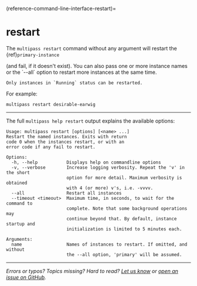 (reference-command-line-interface-restart)=
# restart

The `multipass restart` command without any argument will restart the {ref}`primary-instance`
<!-- [Primary instance]( /t/28469#primary-instance) --> (and fail, if it doesn't exist). You can also pass one or more instance names or the `--all` option to restart more instances at the same time. 

```{note}
Only instances in `Running` status can be restarted.
```

For example:

```{code-block} text
multipass restart desirable-earwig
```

---

The full `multipass help restart` output explains the available options:

```{code-block} text
Usage: multipass restart [options] [<name> ...]
Restart the named instances. Exits with return
code 0 when the instances restart, or with an
error code if any fail to restart.

Options:
  -h, --help           Displays help on commandline options
  -v, --verbose        Increase logging verbosity. Repeat the 'v' in the short
                       option for more detail. Maximum verbosity is obtained
                       with 4 (or more) v's, i.e. -vvvv.
  --all                Restart all instances
  --timeout <timeout>  Maximum time, in seconds, to wait for the command to
                       complete. Note that some background operations may
                       continue beyond that. By default, instance startup and
                       initialization is limited to 5 minutes each.

Arguments:
  name                 Names of instances to restart. If omitted, and without
                       the --all option, 'primary' will be assumed.
```

---

*Errors or typos? Topics missing? Hard to read? <a href="https://docs.google.com/forms/d/e/1FAIpQLSd0XZDU9sbOCiljceh3rO_rkp6vazy2ZsIWgx4gsvl_Sec4Ig/viewform?usp=pp_url&entry.317501128=https://multipass.run/docs/restart-command" target="_blank">Let us know</a> or <a href="https://github.com/canonical/multipass/issues/new/choose" target="_blank">open an issue on GitHub</a>.*

